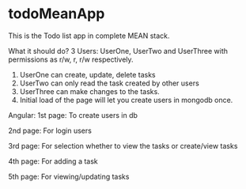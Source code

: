 
# todoMeanApp
This is the Todo list app in complete MEAN stack.

What it should do?
3 Users:
UserOne, UserTwo and UserThree with permissions as r/w, r, r/w respectively.

1. UserOne can create, update, delete tasks
2. UserTwo can only read the task created by other users
3. UserThree can make changes to the tasks.
4. Initial load of the page will let you create users in mongodb once. 

Angular:
1st page: 
To create users in db

2nd page:
For login users

3rd page:
For selection whether to view the tasks or create/view tasks

4th page:
For adding a task

5th page:
For viewing/updating tasks


